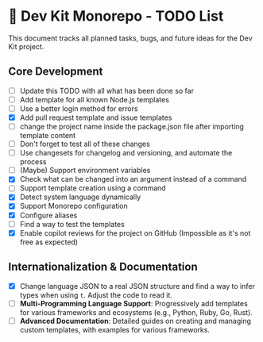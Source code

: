 # 🚀 Dev Kit Monorepo - TODO List

This document tracks all planned tasks, bugs, and future ideas for the Dev Kit project.

## Core Development

- [ ] Update this TODO with all what has been done so far
- [ ] Add template for all known Node.js templates
- [ ] Use a better login method for errors
- [x] Add pull request template and issue templates
- [ ] change the project name inside the package.json file after importing template content
- [ ] Don't forget to test all of these changes
- [ ] Use changesets for changelog and versioning, and automate the process
- [ ] (Maybe) Support environment variables
- [x] Check what can be changed into an argument instead of a command
- [ ] Support template creation using a command
- [x] Detect system language dynamically
- [x] Support Monorepo configuration
- [x] Configure aliases
- [ ] Find a way to test the templates
- [x] Enable copilot reviews for the project on GitHub (Impossible as it's not free as expected)

## Internationalization & Documentation

- [x] Change language JSON to a real JSON structure and find a way to infer types when using `t`. Adjust the code to read it.
- [ ] **Multi-Programming Language Support**: Progressively add templates for various frameworks and ecosystems (e.g., Python, Ruby, Go, Rust).
- [ ] **Advanced Documentation**: Detailed guides on creating and managing custom templates, with examples for various frameworks.
